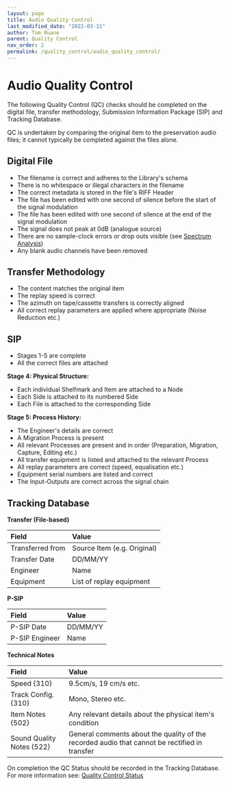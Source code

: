 ```yaml
---
layout: page
title: Audio Quality Control
last_modified_date: "2022-03-11"
author: Tom Ruane
parent: Quality Control
nav_order: 2
permalink: /quality_control/audio_quality_control/
---
```


# Audio Quality Control

The following Quality Control (QC) checks should be completed on the digital file, transfer methodology, Submission Information Package (SIP) and Tracking Database.

QC is undertaken by comparing the original item to the preservation audio files; it cannot typically be completed against the files alone.

## Digital File
* The filename is correct and adheres to the Library's schema
* There is no whitespace or illegal characters in the filename
* The correct metadata is stored in the file's RIFF Header
* The file has been edited with one second of silence before the start of the signal modulation
* The file has been edited with one second of silence at the end of the signal modulation
* The signal does not peak at 0dB (analogue source)
* There are no sample-clock errors or drop outs visible (see [Spectrum Analysis](quality_control_spectrum_analysis.md))
* Any blank audio channels have been removed

## Transfer Methodology
* The content matches the original item
* The replay speed is correct
* The azimuth on tape/cassette transfers is correctly aligned
* All correct replay parameters are applied where appropriate (Noise Reduction etc.)

## SIP
* Stages 1-5 are complete
* All the correct files are attached

__Stage 4: Physical Structure:__
  * Each individual Shelfmark and Item are attached to a Node
  * Each Side is attached to its numbered Side
  * Each File is attached to the corresponding Side

__Stage 5: Process History:__
  * The Engineer's details are correct
  * A Migration Process is present
  * All relevant Processes are present and in order (Preparation, Migration, Capture, Editing etc.)
  * All transfer equipment is listed and attached to the relevant Process
  * All replay parameters are correct (speed, equalisation etc.)
  * Equipment serial numbers are listed and correct
  * The Input-Outputs are correct across the signal chain

## Tracking Database


__Transfer (File-based)__

| Field | Value |
|:---|:---|
Transferred from | Source Item (e.g. Original) |
| Transfer Date | DD/MM/YY |
| Engineer | Name |
| Equipment | List of replay equipment |

__P-SIP__

| Field | Value |
|:---|:---|
| P-SIP Date | DD/MM/YY |
| P-SIP Engineer | Name |

__Technical Notes__

| Field | Value |
|:---|:---|
| Speed {310} | 9.5cm/s, 19 cm/s etc. |
| Track Config. {310} | Mono, Stereo etc. |
| Item Notes {502} | Any relevant details about the physical item's condition |
| Sound Quality Notes {522} | General comments about the quality of the recorded audio that cannot be rectified in transfer |

On completion the QC Status should be recorded in the Tracking Database.  For more information see:
[Quality Control Status](quality_control_status.md)
